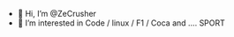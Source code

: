 - 👋 Hi, I’m @ZeCrusher
- 👀 I’m interested in Code / linux / F1 / Coca and .... SPORT 

<!---
ZeCrusher/ZeCrusher is a ✨ special ✨ repository because its `README.md` (this file) appears on your GitHub profile.
You can click the Preview link to take a look at your changes.
--->
